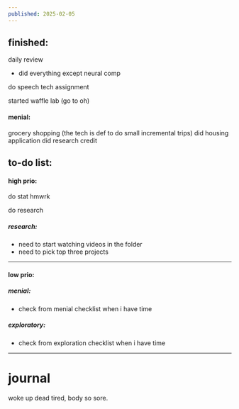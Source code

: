 ```yaml
---
published: 2025-02-05
---
```

## finished:

daily review
- did everything except neural comp

do speech tech assignment

started waffle lab (go to oh)

#### menial:
grocery shopping (the tech is def to do small incremental trips)
did housing application 
did research credit

## to-do list:

#### high prio:

do stat hmwrk 

do research 
##### research:
- need to start watching videos in the folder
- need to pick top three projects


----

#### low prio:
##### menial:
- check from menial checklist when i have time
##### exploratory:
- check from exploration checklist when i have time


---
# journal

woke up dead tired, body so sore.